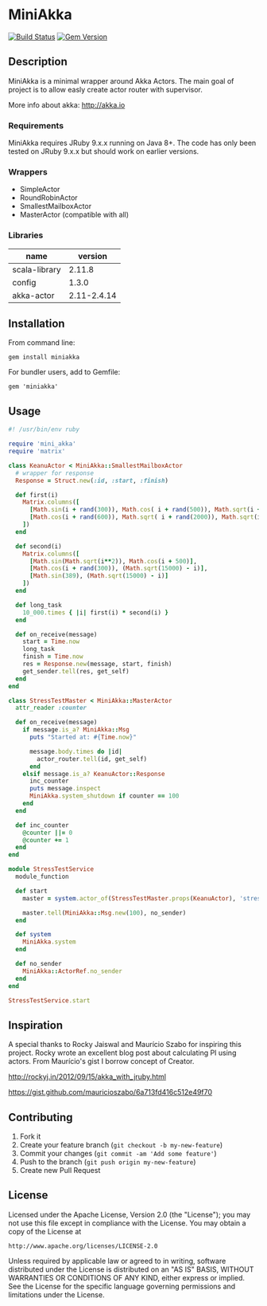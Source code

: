 # MiniAkka

[![Build Status](https://travis-ci.org/haczyslaw/miniakka.svg?branch=master)](https://travis-ci.org/haczyslaw/miniakka)
[![Gem Version](https://badge.fury.io/rb/miniakka.svg)](https://badge.fury.io/rb/miniakka)

## Description

MiniAkka is a minimal wrapper around Akka Actors.
The main goal of project is to allow easly create actor router with supervisor.

More info about akka: http://akka.io

### Requirements

MiniAkka requires JRuby 9.x.x running on Java 8+.
The code has only been tested on JRuby 9.x.x but should work on earlier versions.

### Wrappers

* SimpleActor
* RoundRobinActor
* SmallestMailboxActor
* MasterActor (compatible with all)

### Libraries

name | version
--- | ---
scala-library | 2.11.8
config | 1.3.0
akka-actor | 2.11-2.4.14

## Installation

From command line:

```
gem install miniakka
```

For bundler users, add to Gemfile:

```
gem 'miniakka'
```

## Usage

```ruby
#! /usr/bin/env ruby

require 'mini_akka'
require 'matrix'

class KeanuActor < MiniAkka::SmallestMailboxActor
  # wrapper for response
  Response = Struct.new(:id, :start, :finish)

  def first(i)
    Matrix.columns([
      [Math.sin(i + rand(300)), Math.cos( i + rand(500)), Math.sqrt(i + rand(600))],
      [Math.cos(i + rand(600)), Math.sqrt( i + rand(2000)), Math.sqrt(i + rand(4000))]
    ])
  end

  def second(i)
    Matrix.columns([
      [Math.sin(Math.sqrt(i**2)), Math.cos(i + 500)],
      [Math.cos(i + rand(300)), (Math.sqrt(15000) - i)],
      [Math.sin(389), (Math.sqrt(15000) - i)]
    ])
  end

  def long_task
    10_000.times { |i| first(i) * second(i) }
  end

  def on_receive(message)
    start = Time.now
    long_task
    finish = Time.now
    res = Response.new(message, start, finish)
    get_sender.tell(res, get_self)
  end
end

class StressTestMaster < MiniAkka::MasterActor
  attr_reader :counter

  def on_receive(message)
    if message.is_a? MiniAkka::Msg
      puts "Started at: #{Time.now}"

      message.body.times do |id|
        actor_router.tell(id, get_self)
      end
    elsif message.is_a? KeanuActor::Response
      inc_counter
      puts message.inspect
      MiniAkka.system_shutdown if counter == 100
    end
  end

  def inc_counter
    @counter ||= 0
    @counter += 1
  end
end

module StressTestService
  module_function

  def start
    master = system.actor_of(StressTestMaster.props(KeanuActor), 'stress_test_master')

    master.tell(MiniAkka::Msg.new(100), no_sender)
  end

  def system
    MiniAkka.system
  end

  def no_sender
    MiniAkka::ActorRef.no_sender
  end
end

StressTestService.start
```

## Inspiration

A special thanks to Rocky Jaiswal and Maurício Szabo for inspiring this project.
Rocky wrote an excellent blog post about calculating PI using actors.
From Maurício's gist I borrow concept of Creator.

http://rockyj.in/2012/09/15/akka_with_jruby.html

https://gist.github.com/mauricioszabo/6a713fd416c512e49f70

## Contributing

1. Fork it
2. Create your feature branch (`git checkout -b my-new-feature`)
3. Commit your changes (`git commit -am 'Add some feature'`)
4. Push to the branch (`git push origin my-new-feature`)
5. Create new Pull Request

## License

Licensed under the Apache License, Version 2.0 (the "License");
you may not use this file except in compliance with the License.
You may obtain a copy of the License at

    http://www.apache.org/licenses/LICENSE-2.0

Unless required by applicable law or agreed to in writing, software
distributed under the License is distributed on an "AS IS" BASIS,
WITHOUT WARRANTIES OR CONDITIONS OF ANY KIND, either express or implied.
See the License for the specific language governing permissions and
limitations under the License.
